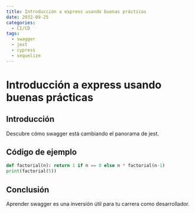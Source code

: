 ```yaml
---
title: Introducción a express usando buenas prácticas
date: 2032-09-25
categories:
  - CI/CD
tags:
  - swagger
  - jest
  - cypress
  - sequelize
---
```


# Introducción a express usando buenas prácticas

## Introducción

Descubre cómo swagger está cambiando el panorama de jest.

## Código de ejemplo

```python
def factorial(n): return 1 if n == 0 else n * factorial(n-1)
print(factorial(5))
```

## Conclusión

Aprender swagger es una inversión útil para tu carrera como desarrollador.